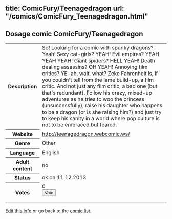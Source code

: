 title: ComicFury/Teenagedragon
url: "/comics/ComicFury_Teenagedragon.html"
---
Dosage comic ComicFury/Teenagedragon
-----------------------------------------

<p id="msg"></p>
<script type="text/javascript">
if (window.location.search === '?edit_info_mail=sent_ok') {
  var elem = document.getElementById("msg");
  elem.innerHTML = 'Edited information sucessfully sent for review, which is usually done daily. Thanks!';
  elem.className = 'ok';
}
</script>
<table class="comicinfo">
<tr>
<th>Description</th><td>So! Looking for a comic with spunky dragons? Yeah! Sexy cat-girls? YEAH! Evil empires? YEAH YEAH YEAH! Giant spiders? HELL YEAH! Death dealing assassins? OH YEAH! Annoying film critics? YE-ah, wait, what? Zeke Fahrenheit is, if you couldn't tell from the lame build-up, a film critic. And not just any film critic, a bad one (but that's redundant). Follow his crazy, mixed-up adventures as he tries to woo the princess (unsuccessfully), raise his daughter who happens to be a dragon (or is she raising him?) and just try to keep his sanity in a world where pop culture is not to be embraced but feared.</td>
</tr>
<tr>
<th>Website</th><td><a href="http://teenagedragon.webcomic.ws/">http://teenagedragon.webcomic.ws/</a></td>
</tr>
<tr>
<th>Genre</th><td>Other</td>
</tr>
<tr>
<th>Language</th><td>English</td>
</tr>
<tr>
<th>Adult content</th><td>no</td>
</tr>
<tr>
<th>Status</th><td>ok on 11.12.2013</td>
</tr>
<tr>
<th>Votes</th><td>0
<form action="http://gaecounter.appspot.com/count/" method="POST">
<input name="name" type="hidden" value="ComicFury_Teenagedragon"/>
<input name="uid" type="hidden" id="voteuid" value=""/>
<input type="submit" value="Vote"/>
</form>
</td>
</tr>
</table>
<script type="text/javascript">
var ua = navigator.userAgent;
document.getElementById("voteuid").value = ua.replace(/[^a-zA-Z0-9\._:]/g , "_");;
</script>

[Edit this info](ComicFury_Teenagedragon_edit.html) or go back to the [comic list](../comic-index.html).

